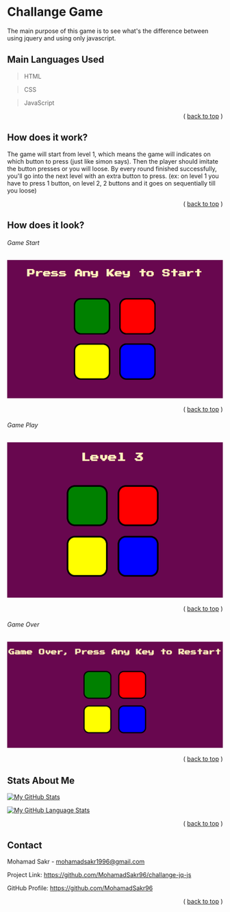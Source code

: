 # Challange Game

The main purpose of this game is to see what's the difference between using jquery and using only javascript.

## Main Languages Used

> HTML

> CSS

> JavaScript

<p align="end">
  ( <a href="#challange-game">back to top</a> )
</p>

## How does it work?

The game will start from level 1, which means the game will indicates on which button to press (just like simon says). Then the player should imitate the button presses or you will loose. By every round finished successfully, you'll go into the next level with an extra button to press. (ex: on level 1 you have to press 1 button, on level 2, 2 buttons and it goes on sequentially till you loose)

<p align="end">
  ( <a href="#challange-game">back to top</a> )
</p>

## How does it look?

###### Game Start
![alt text](https://github.com/MohamadSakr96/challange-jq-js/blob/master/images/GameStart.PNG)

<p align="end">
  ( <a href="#challange-game">back to top</a> )
</p>

###### Game Play
![alt text](https://github.com/MohamadSakr96/challange-jq-js/blob/master/images/GamePlay.PNG)

<p align="end">
  ( <a href="#challange-game">back to top</a> )
</p>

###### Game Over
![alt text](https://github.com/MohamadSakr96/challange-jq-js/blob/master/images/GameOver.PNG)

<p align="end">
  ( <a href="#challange-game">back to top</a> )
</p>

## Stats About Me

[![My GitHub Stats](https://github-readme-stats.vercel.app/api/?username=MohamadSakr96&count_private=true&theme=tokyonight&showicons=true)]()

[![My GitHub Language Stats](https://github-readme-stats.vercel.app/api/top-langs/?username=MohamadSakr96&langs_count=5&theme=tokyonight)]()

<p align="end">
  ( <a href="#challange-game">back to top</a> )
</p>

## Contact

Mohamad Sakr - mohamadsakr1996@gmail.com

Project Link: https://github.com/MohamadSakr96/challange-jq-js

GitHub Profile: https://github.com/MohamadSakr96

<p align="end">
  ( <a href="#challange-game">back to top</a> )
</p>
